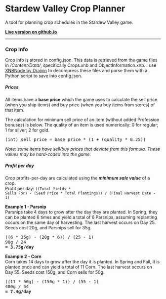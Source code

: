 # Stardew Valley Crop Planner

A tool for planning crop schedules in the Stardew Valley game.

**<a href="http://exnil.github.io/crop_planner/">Live version on github.io</a>**

---

### Crop Info
Crop info is stored in config.json. This data is retrieved from the game files in *<install dir>/Content/Data/*, specifically Crops.xnb and ObjectInformation.xnb. I use <a href="https://github.com/Draivin/XNBNode" target="_blank">XNBNode by Draivin</a> to decompress these files and parse them with a Python script to save into config.json.


##### Prices
All items have a **base price** which the game uses to calculate the sell price (when you ship items) and buy price (when you buy items from stores) of that item.

The calculation for minimum sell price of an item (without added Profession bonuses) is below. The quality of an item is used numerically: 0 for regular; 1 for silver; 2 for gold.

<pre>
(int) sell price = base price * (1 + (quality * 0.25))
</pre>

*Note: some items have sell/buy prices that deviate from this formula. These values may be hard-coded into the game.*


##### Profit per day
Crop profits-per-day are calculated using the <b><i>minimum sale value</i></b> of a crop.<br>
Profit per day: <code>((Total Yields * Sells For) - (Seed Price * Total Plantings)) / (Final Harvest Date - 1)</code>

<b>Example 1 - Parsnip</b><br>
Parsnips take 4 days to grow after the day they are planted. In Spring, they can be planted 6 times and yield a total of 6 Parsnips, assuming replanting occurs on the same day of harvesting. The last harvest occurs on Day 25. Seeds cost 20g, and Parsnips sell for 35g.
<pre>
((6 * 35g) - (20g * 6)) / (25 - 1)
90g / 24
<b>= 3.75g/day</b>
</pre>


<b>Example 2 - Corn</b><br>
Corn takes 14 days to grow after the day it is planted. In Spring and Fall, it is planted once and can yield a total of 11 Corn. The last harvest occurs on Day 55. Seeds cost 150g, and Corn sells for 50g.
<pre>
((11 * 50g) - (150g * 1)) / (55 - 1)
400g / 54
<b>= 7.4g/day</b>
</pre>
